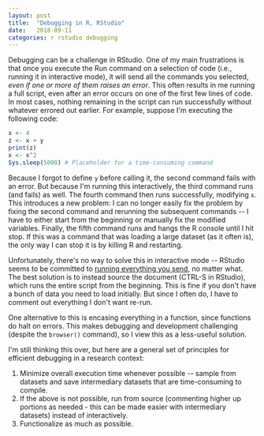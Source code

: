 ```yaml
---
layout: post
title:  "Debugging in R, RStudio"
date:   2018-09-11
categories: r rstudio debugging
---
```


Debugging can be a challenge in RStudio. One of my main frustrations is that once you execute the Run command on a selection of code (i.e., running it in interactive mode), it will send all the commands you selected, _even if one or more of them raises an error_. This often results in me running a full script, even after an error occurs on one of the first few lines of code. In most cases, nothing remaining in the script can run successfully without whatever errored out earlier. For example, suppose I'm executing the following code:

```r
x <- 4
z <- x + y
print(z)
x <- x^2
Sys.sleep(5000) # Placeholder for a time-consuming command
```

Because I forgot to define `y` before calling it, the second command fails with an error. But because I'm running this interactively, the third command runs (and fails) as well. The fourth command then runs successfully, modifying `x`. This introduces a new problem: I can no longer easily fix the problem by fixing the second command and rerunning the subsequent commands -- I have to either start from the beginning or manually fix the modified variables. Finally, the fifth command runs and hangs the R console until I hit stop. If this was a command that was loading a large dataset (as it often is), the only way I can stop it is by killing R and restarting.

Unfortunately, there's no way to solve this in interactive mode -- RStudio seems to be committed to [running everything you send](https://stackoverflow.com/questions/42256291/make-execution-stop-on-error-in-rstudio-interactive-r-session), no matter what. The best solution is to instead source the document (CTRL-S in RStudio), which runs the entire script from the beginning. This is fine if you don't have a bunch of data you need to load initially. But since I often do, I have to comment out everything I don't want re-run.

One alternative to this is encasing everything in a function, since functions do halt on errors. This makes debugging and development challenging (despite the `browser()` command), so I view this as a less-useful solution.

I'm still thinking this over, but here are a general set of principles for efficient debugging in a research context:
1. Minimize overall execution time whenever possible -- sample from datasets and save intermediary datasets that are time-consuming to compile.
2. If the above is not possible, run from source (commenting higher up portions as needed - this can be made easier with intermediary datasets) instead of interactively.
3. Functionalize as much as possible.
